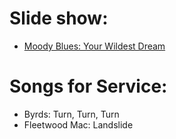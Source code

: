 # Slide show: <br>
- [Moody Blues: Your Wildest Dream](https://youtu.be/kmmPFrkuPq0) <br>
# Songs for Service:<br>
- Byrds: Turn, Turn, Turn<br>
- Fleetwood Mac: Landslide<br>
